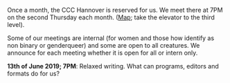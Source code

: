 Once a month, the CCC Hannover is reserved for us. We meet there at 7PM on the second Thursday each month.
([Map](https://www.openstreetmap.org/way/28166185#map=19/52.38811/9.71793); take the elevator to the third level).

Some of our meetings are internal (for women and those how identify as non binary or genderqueer)
and some are open to all creatures.
We announce for each meeting whether it is open for all or intern only.

<div class="box" markdown="1">
<strong>13th of June 2019; 7PM</strong>: Relaxed writing. What can programs, editors and formats do for us? 
</div>
